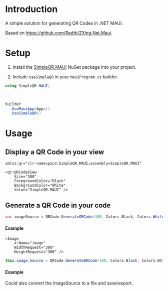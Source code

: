# Introduction

A simple solution for generating QR Codes in .NET MAUI.

Based on https://github.com/Redth/ZXing.Net.Maui.

# Setup

1. Install the [SimpleQR.MAUI](https://www.nuget.org/packages/SimpleQR.MAUI) NuGet package into your project.

2. Include `UseSimpleQR` in your `MauiProgram.cs` builder.

``` cs
using SimpleQR.MAUI;

...

builder
  .UseMauiApp<App>()
  .UseSimpleQR()
```

# Usage

## Display a QR Code in your view

``` xaml
xmlns:qr="clr-namespace:SimpleQR.MAUI;assembly=SimpleQR.MAUI"
```

``` xaml
<qr:QRCodeView
    Size="300"
    ForegroundColor="Black"
    BackgroundColor="White"
    Value="SimpleQR.MAUI" />
```

## Generate a QR Code in your code

``` cs
var imageSource = QRCode.GenerateQRCode(300, Colors.Black, Colors.White, "SimpleQR.MAUI");
```

#### Example

``` xaml
<Image
    x:Name="image"
    WidthRequest="300"
    HeightRequest="300" />
```

``` cs
this.image.Source = QRCode.GenerateQRCode(300, Colors.Black, Colors.White, "SimpleQR.MAUI");
```

#### Example

Could also convert the ImageSource to a file and save/export.
